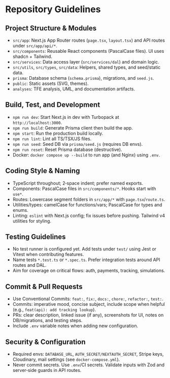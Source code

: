 # Repository Guidelines

## Project Structure & Modules
- `src/app`: Next.js App Router routes (`page.tsx`, `layout.tsx`) and API routes under `src/app/api/*`.
- `src/components`: Reusable React components (PascalCase files). UI uses shadcn + Tailwind.
- `src/services`: Data access layer (`src/services/dal`) and domain logic.
- `src/utils`, `src/types`, `src/data`: Helpers, shared types, and seed/static data.
- `prisma`: Database schema (`schema.prisma`), migrations, and `seed.js`.
- `public`: Static assets (SVG, themes).
- `analyses`: TFE analysis, UML, and documentation artifacts.

## Build, Test, and Development
- `npm run dev`: Start Next.js in dev with Turbopack at `http://localhost:3000`.
- `npm run build`: Generate Prisma client then build the app.
- `npm start`: Run the production build locally.
- `npm run lint`: Lint all TS/TSX/JS files.
- `npm run seed`: Seed DB via `prisma/seed.js` (requires DB envs).
- `npm run reset`: Reset Prisma database (destructive).
- Docker: `docker compose up --build` to run app (and Nginx) using `.env`.

## Coding Style & Naming
- TypeScript throughout; 2‑space indent; prefer named exports.
- Components: PascalCase files in `src/components/*`. Hooks start with `use*`.
- Routes: Lowercase segment folders in `src/app/*` with `page.tsx`/`route.ts`.
- Utilities/types: camelCase for functions/vars; PascalCase for types and enums.
- Linting: `eslint` with Next.js config; fix issues before pushing. Tailwind v4 utilities for styling.

## Testing Guidelines
- No test runner is configured yet. Add tests under `test/` using Jest or Vitest when contributing features.
- Name tests `*.test.ts` or `*.spec.ts`. Prefer integration tests around API routes and DAL.
- Aim for coverage on critical flows: auth, payments, tracking, simulations.

## Commit & Pull Requests
- Use Conventional Commits: `feat:`, `fix:`, `docs:`, `chore:`, `refactor:`, `test:`.
- Commits: imperative mood, concise subject, include scope when helpful (e.g., `feat(api): add tracking lookup`).
- PRs: clear description, linked issue (if any), screenshots for UI, notes on DB/migrations, and testing steps.
- Include `.env` variable notes when adding new configuration.

## Security & Configuration
- Required envs: `DATABASE_URL`, `AUTH_SECRET/NEXTAUTH_SECRET`, Stripe keys, Cloudinary, mail settings (see `docker-compose.yml`).
- Never commit secrets. Use `.env`/CI secrets. Validate inputs with Zod and server‑side guards in API routes.


